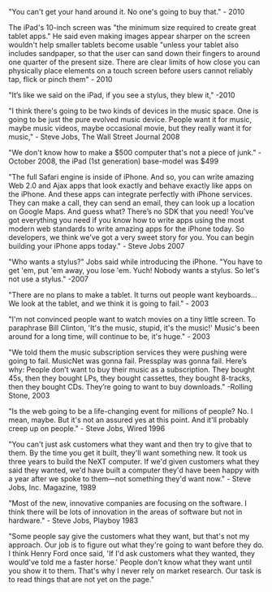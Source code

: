 "You can't get your hand around it. No one's going to buy that." - 2010

The iPad's 10-inch screen was "the minimum size required to create great tablet apps." He said even making images appear sharper on the screen wouldn't help smaller tablets become usable "unless your tablet also includes sandpaper, so that the user can sand down their fingers to around one quarter of the present size. There are clear limits of how close you can physically place elements on a touch screen before users cannot reliably tap, flick or pinch them" - 2010

"It’s like we said on the iPad, if you see a stylus, they blew it," -2010

"I think there's going to be two kinds of devices in the music space. One is going to be just the pure evolved music device. People want it for music, maybe music videos, maybe occasional movie, but they really want it for music," - Steve Jobs, The Wall Street Journal 2008

"We don't know how to make a $500 computer that's not a piece of junk." - October 2008, the iPad (1st generation) base-model was $499

"The full Safari engine is inside of iPhone. And so, you can write amazing Web 2.0 and Ajax apps that look exactly and behave exactly like apps on the iPhone. And these apps can integrate perfectly with iPhone services. They can make a call, they can send an email, they can look up a location on Google Maps. And guess what? There’s no SDK that you need! You’ve got everything you need if you know how to write apps using the most modern web standards to write amazing apps for the iPhone today. So developers, we think we’ve got a very sweet story for you. You can begin building your iPhone apps today." - Steve Jobs 2007

"Who wants a stylus?" Jobs said while introducing the iPhone. "You have to get 'em, put 'em away, you lose 'em. Yuch! Nobody wants a stylus. So let's not use a stylus." -2007

"There are no plans to make a tablet. It turns out people want keyboards... We look at the tablet, and we think it is going to fail." - 2003

"I'm not convinced people want to watch movies on a tiny little screen. To paraphrase Bill Clinton, 'It's the music, stupid, it's the music!' Music's been around for a long time, will continue to be, it's huge." - 2003

"We told them the music subscription services they were pushing were going to fail. MusicNet was gonna fail. Pressplay was gonna fail. Here’s why: People don’t want to buy their music as a subscription. They bought 45s, then they bought LPs, they bought cassettes, they bought 8-tracks, then they bought CDs. They’re going to want to buy downloads." -Rolling Stone, 2003

"Is the web going to be a life-changing event for millions of people? No. I mean, maybe. But it's not an assured yes at this point. And it'll probably creep up on people." - Steve Jobs, Wired 1996

"You can't just ask customers what they want and then try to give that to them. By the time you get it built, they'll want something new. It took us three years to build the NeXT computer. If we'd given customers what they said they wanted, we'd have built a computer they'd have been happy with a year after we spoke to them—not something they'd want now." - Steve Jobs, Inc. Magazine, 1989

"Most of the new, innovative companies are focusing on the software. I think there will be lots of innovation in the areas of software but not in hardware." - Steve Jobs, Playboy 1983

"Some people say give the customers what they want, but that's not my approach. Our job is to figure out what they're going to want before they do. I think Henry Ford once said, 'If I'd ask customers what they wanted, they would've told me a faster horse.' People don't know what they want until you show it to them. That's why I never rely on market research. Our task is to read things that are not yet on the page."
